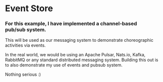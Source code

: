 # Event Store
### For this example, I have implemented a channel-based pub/sub system. 
This will be used as our messaging system to demonstrate choreographic activities via events.

In the real world, we would be using an Apache Pulsar, Nats.io, Kafka, RabbitMQ or any standard distributed messaging system. Building this out is to also demonstrate my use of events and pubsub system. 

Nothing serious :)